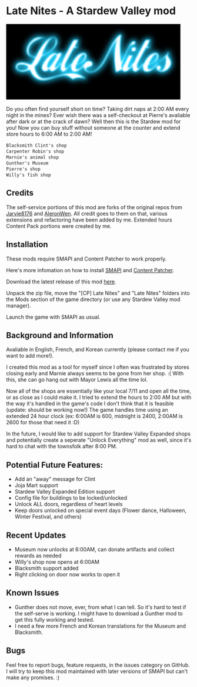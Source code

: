 # Late Nites - A Stardew Valley mod

![Late Nites](/latenites.png)

Do you often find yourself short on time? Taking dirt naps at 2:00 AM every night in the mines? 
Ever wish there was a self-checkout at Pierre's avaliable after dark or at the crack of dawn? Well then this
is the Stardew mod for you!
Now you can buy stuff without someone at the counter and extend store hours to 6:00 AM to 2:00 AM!

    Blacksmith Clint's shop
    Carpenter Robin's shop
    Marnie's animal shop
    Gunther's Museum
    Pierre's shop
    Willy's fish shop

## Credits

The self-service portions of this mod are forks of the original repos from [Jarvie8176](https://github.com/Jarvie8176) and [AleronWen](https://github.com/AleronWen/StardewMods).
All credit goes to them on that, various extensions and refactoring have been added by me.
Extended hours Content Pack portions were created by me.

## Installation

These mods require SMAPI and Content Patcher to work properly.

Here's more infomation on how to install [SMAPI](https://stardewvalleywiki.com/Modding:Player_Guide/Getting_Started) and [Content Patcher](https://www.nexusmods.com/stardewvalley/mods/1915).

Download the latest release of this mod [here](https://github.com/montgomerysamantha/LateNites/releases/).

Unpack the zip file, move the "[CP] Late Nites" and "Late Nites" folders into the Mods section of the game directory (or use any Stardew Valley mod manager).

Launch the game with SMAPI as usual. 

## Background and Information

Avaliable in English, French, and Korean currently (please contact me if you want to add more!).

I created this mod as a tool for myself since I often was frustrated by stores closing early and Marnie always seems to be gone from her shop. :(
With this, she can go hang out with Mayor Lewis all the time lol.

Now all of the shops are essentially like your local 7/11 and open all the time, or as close as I could make it.
I tried to extend the hours to 2:00 AM but with the way it's handled in the game's code I don't think that it is feasible (update: should be working now!)
The game handles time using an extended 24 hour clock (ex: 6:00AM is 600, midnight is 2400, 2:00AM is 2600 for those that need it :D)

In the future, I would like to add support for Stardew Valley Expanded shops and potentially create a seperate "Unlock Everything" mod as well, since it's
hard to chat with the townsfolk after 8:00 PM. 

## Potential Future Features:
- Add an "away" message for Clint
- Joja Mart support
- Stardew Valley Expanded Edition support
- Config file for buildings to be locked/unlocked
- Unlock ALL doors, regardless of heart levels
- Keep doors unlocked on special event days (Flower dance, Halloween, Winter Festival, and others)

## Recent Updates
- Museum now unlocks at 6:00AM, can donate artifacts and collect rewards as needed
- Willy's shop now opens at 6:00AM
- Blacksmith support added
- Right clicking on door now works to open it

## Known Issues
- Gunther does not move, ever, from what I can tell. So it's hard to test if the self-serve is working. I might have to download a Gunther mod to get this 
fully working and tested.
- I need a few more French and Korean translations for the Museum and Blacksmith.

## Bugs
Feel free to report bugs, feature requests, in the issues category on GitHub. I will try to keep this mod maintained with later versions of SMAPI but can't make any promises. :)
